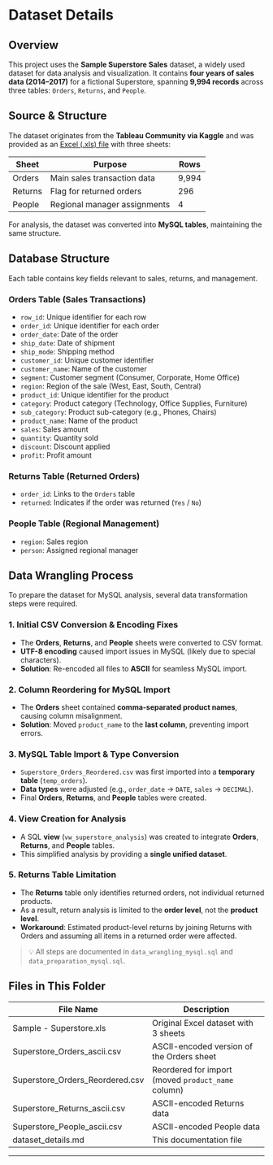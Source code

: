 # Dataset Details

## Overview
This project uses the **Sample Superstore Sales** dataset, a widely used dataset for data analysis and visualization. It contains **four years of sales data (2014–2017)** for a fictional Superstore, spanning **9,994 records** across three tables: `Orders`, `Returns`, and `People`.

## Source & Structure
The dataset originates from the **Tableau Community via Kaggle** and was provided as an [Excel (.xls) file](https://community.tableau.com/s/question/0D54T00000CWeX8SAL/sample-superstore-sales-excelxls) with three sheets:

| Sheet   | Purpose                      | Rows   |
|---------|------------------------------|--------|
| Orders  | Main sales transaction data  | 9,994  |
| Returns | Flag for returned orders     | 296    |
| People  | Regional manager assignments | 4      |

For analysis, the dataset was converted into **MySQL tables**, maintaining the same structure.

## Database Structure

Each table contains key fields relevant to sales, returns, and management.

### Orders Table (Sales Transactions)
- `row_id`: Unique identifier for each row  
- `order_id`: Unique identifier for each order  
- `order_date`: Date of the order  
- `ship_date`: Date of shipment  
- `ship_mode`: Shipping method  
- `customer_id`: Unique customer identifier  
- `customer_name`: Name of the customer  
- `segment`: Customer segment (Consumer, Corporate, Home Office)  
- `region`: Region of the sale (West, East, South, Central)  
- `product_id`: Unique identifier for the product  
- `category`: Product category (Technology, Office Supplies, Furniture)  
- `sub_category`: Product sub-category (e.g., Phones, Chairs)  
- `product_name`: Name of the product  
- `sales`: Sales amount  
- `quantity`: Quantity sold  
- `discount`: Discount applied  
- `profit`: Profit amount  

### Returns Table (Returned Orders)
- `order_id`: Links to the `Orders` table  
- `returned`: Indicates if the order was returned (`Yes` / `No`)  

### People Table (Regional Management)
- `region`: Sales region  
- `person`: Assigned regional manager  

## Data Wrangling Process

To prepare the dataset for MySQL analysis, several data transformation steps were required.

### 1. Initial CSV Conversion & Encoding Fixes
- The **Orders**, **Returns**, and **People** sheets were converted to CSV format.
- **UTF-8 encoding** caused import issues in MySQL (likely due to special characters).
- **Solution**: Re-encoded all files to **ASCII** for seamless MySQL import.

### 2. Column Reordering for MySQL Import
- The **Orders** sheet contained **comma-separated product names**, causing column misalignment.
- **Solution**: Moved `product_name` to the **last column**, preventing import errors.

### 3. MySQL Table Import & Type Conversion
- `Superstore_Orders_Reordered.csv` was first imported into a **temporary table** (`temp_orders`).
- **Data types** were adjusted (e.g., `order_date` → `DATE`, `sales` → `DECIMAL`).
- Final **Orders**, **Returns**, and **People** tables were created.

### 4. View Creation for Analysis
- A SQL **view** (`vw_superstore_analysis`) was created to integrate **Orders**, **Returns**, and **People** tables.
- This simplified analysis by providing a **single unified dataset**.

### 5. Returns Table Limitation
- The **Returns** table only identifies returned orders, not individual returned products.
- As a result, return analysis is limited to the **order level**, not the **product level**.
- **Workaround**: Estimated product-level returns by joining Returns with Orders and assuming all items in a returned order were affected.

> 💡 All steps are documented in `data_wrangling_mysql.sql` and `data_preparation_mysql.sql`.

## Files in This Folder

| File Name                      | Description                                          |
|-------------------------------|------------------------------------------------------|
| Sample - Superstore.xls       | Original Excel dataset with 3 sheets                |
| Superstore_Orders_ascii.csv   | ASCII-encoded version of the Orders sheet           |
| Superstore_Orders_Reordered.csv | Reordered for import (moved `product_name` column) |
| Superstore_Returns_ascii.csv  | ASCII-encoded Returns data                          |
| Superstore_People_ascii.csv   | ASCII-encoded People data                           |
| dataset_details.md            | This documentation file                             |

---

